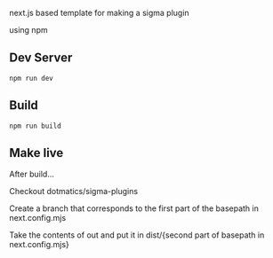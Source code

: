 
next.js based template for making a sigma plugin

using npm

## Dev Server
`npm run dev`

## Build
`npm run build`

## Make live

After build...

Checkout dotmatics/sigma-plugins

Create a branch that corresponds to the first part of the basepath in next.config.mjs

Take the contents of out and put it in dist/{second part of basepath in next.config.mjs}

